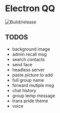 # Electron QQ

![Build/release](https://github.com/Clansty/electron-qq/workflows/Build/release/badge.svg)

## TODOS
- background image
- admin recall msg
- search contacts
- send face
- headless server
- paste picture to add
- full group name
- forward mutiple msg
- chat history
- group temp message
- trans pride theme
- voice